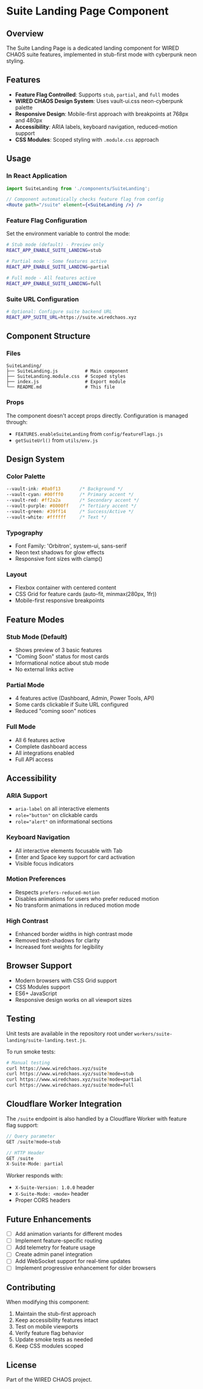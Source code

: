 # Suite Landing Page Component

## Overview

The Suite Landing Page is a dedicated landing component for WIRED CHAOS suite features, implemented in stub-first mode with cyberpunk neon styling.

## Features

- **Feature Flag Controlled**: Supports `stub`, `partial`, and `full` modes
- **WIRED CHAOS Design System**: Uses vault-ui.css neon-cyberpunk palette
- **Responsive Design**: Mobile-first approach with breakpoints at 768px and 480px
- **Accessibility**: ARIA labels, keyboard navigation, reduced-motion support
- **CSS Modules**: Scoped styling with `.module.css` approach

## Usage

### In React Application

```jsx
import SuiteLanding from './components/SuiteLanding';

// Component automatically checks feature flag from config
<Route path="/suite" element={<SuiteLanding />} />
```

### Feature Flag Configuration

Set the environment variable to control the mode:

```bash
# Stub mode (default) - Preview only
REACT_APP_ENABLE_SUITE_LANDING=stub

# Partial mode - Some features active
REACT_APP_ENABLE_SUITE_LANDING=partial

# Full mode - All features active
REACT_APP_ENABLE_SUITE_LANDING=full
```

### Suite URL Configuration

```bash
# Optional: Configure suite backend URL
REACT_APP_SUITE_URL=https://suite.wiredchaos.xyz
```

## Component Structure

### Files

```
SuiteLanding/
├── SuiteLanding.js          # Main component
├── SuiteLanding.module.css  # Scoped styles
├── index.js                 # Export module
└── README.md                # This file
```

### Props

The component doesn't accept props directly. Configuration is managed through:
- `FEATURES.enableSuiteLanding` from `config/featureFlags.js`
- `getSuiteUrl()` from `utils/env.js`

## Design System

### Color Palette

```css
--vault-ink: #0a0f13       /* Background */
--vault-cyan: #00fff0      /* Primary accent */
--vault-red: #ff2a2a       /* Secondary accent */
--vault-purple: #8000ff    /* Tertiary accent */
--vault-green: #39ff14     /* Success/Active */
--vault-white: #ffffff     /* Text */
```

### Typography

- Font Family: 'Orbitron', system-ui, sans-serif
- Neon text shadows for glow effects
- Responsive font sizes with clamp()

### Layout

- Flexbox container with centered content
- CSS Grid for feature cards (auto-fit, minmax(280px, 1fr))
- Mobile-first responsive breakpoints

## Feature Modes

### Stub Mode (Default)

- Shows preview of 3 basic features
- "Coming Soon" status for most cards
- Informational notice about stub mode
- No external links active

### Partial Mode

- 4 features active (Dashboard, Admin, Power Tools, API)
- Some cards clickable if Suite URL configured
- Reduced "coming soon" notices

### Full Mode

- All 6 features active
- Complete dashboard access
- All integrations enabled
- Full API access

## Accessibility

### ARIA Support

- `aria-label` on all interactive elements
- `role="button"` on clickable cards
- `role="alert"` on informational sections

### Keyboard Navigation

- All interactive elements focusable with Tab
- Enter and Space key support for card activation
- Visible focus indicators

### Motion Preferences

- Respects `prefers-reduced-motion`
- Disables animations for users who prefer reduced motion
- No transform animations in reduced motion mode

### High Contrast

- Enhanced border widths in high contrast mode
- Removed text-shadows for clarity
- Increased font weights for legibility

## Browser Support

- Modern browsers with CSS Grid support
- CSS Modules support
- ES6+ JavaScript
- Responsive design works on all viewport sizes

## Testing

Unit tests are available in the repository root under `workers/suite-landing/suite-landing.test.js`.

To run smoke tests:

```bash
# Manual testing
curl https://www.wiredchaos.xyz/suite
curl https://www.wiredchaos.xyz/suite?mode=stub
curl https://www.wiredchaos.xyz/suite?mode=partial
curl https://www.wiredchaos.xyz/suite?mode=full
```

## Cloudflare Worker Integration

The `/suite` endpoint is also handled by a Cloudflare Worker with feature flag support:

```javascript
// Query parameter
GET /suite?mode=stub

// HTTP Header
GET /suite
X-Suite-Mode: partial
```

Worker responds with:
- `X-Suite-Version: 1.0.0` header
- `X-Suite-Mode: <mode>` header
- Proper CORS headers

## Future Enhancements

- [ ] Add animation variants for different modes
- [ ] Implement feature-specific routing
- [ ] Add telemetry for feature usage
- [ ] Create admin panel integration
- [ ] Add WebSocket support for real-time updates
- [ ] Implement progressive enhancement for older browsers

## Contributing

When modifying this component:

1. Maintain the stub-first approach
2. Keep accessibility features intact
3. Test on mobile viewports
4. Verify feature flag behavior
5. Update smoke tests as needed
6. Keep CSS modules scoped

## License

Part of the WIRED CHAOS project.
